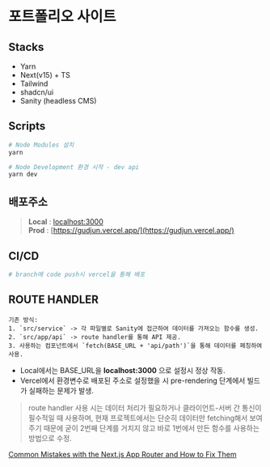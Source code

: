 # 포트폴리오 사이트

## Stacks

- Yarn
- Next(v15) + TS
- Tailwind
- shadcn/ui
- Sanity (headless CMS)

## Scripts

```sh
# Node Modules 설치
yarn

# Node Development 환경 시작 - dev api
yarn dev
```

## 배포주소

> **Local** : [localhost:3000](http://localhost:3000) \
> **Prod** : [https://gudjun.vercel.app/](https://gudjun.vercel.app/)

## CI/CD

```sh
# branch에 code push시 vercel을 통해 배포
```

## ROUTE HANDLER

```
기존 방식:
1. `src/service` -> 각 파일별로 Sanity에 접근하여 데이터를 가져오는 함수를 생성.
2. `src/app/api` -> route handler를 통해 API 제공.
3. 사용하는 컴포넌트에서 `fetch(BASE_URL + 'api/path')`을 통해 데이터를 페칭하여 사용.
```

- Local에서는 BASE_URL을 **localhost:3000** 으로 설정시 정상 작동.
- Vercel에서 환경변수로 배포된 주소로 설정했을 시 pre-rendering 단계에서 빌드가 실패하는 문제가 발생.

> route handler 사용 시는 데이터 처리가 필요하거나 클라이언트-서버 간 통신이 필수적일 때 사용하며, 현재 프로젝트에서는 단순히 데이터만 fetching해서 보여주기 때문에 굳이 2번째 단계를 거치지 않고 바로 1번에서 만든 함수를 사용하는 방법으로 수정.

[Common Mistakes with the Next.js App Router and How to Fix Them](https://vercel.com/blog/common-mistakes-with-the-next-js-app-router-and-how-to-fix-them)
